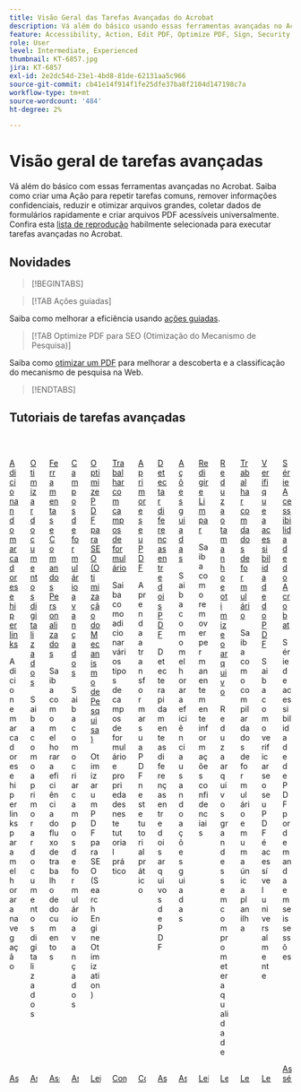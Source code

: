 ```yaml
---
title: Visão Geral das Tarefas Avançadas do Acrobat
description: Vá além do básico usando essas ferramentas avançadas no Acrobat
feature: Accessibility, Action, Edit PDF, Optimize PDF, Sign, Security
role: User
level: Intermediate, Experienced
thumbnail: KT-6857.jpg
jira: KT-6857
exl-id: 2e2dc54d-23e1-4bd8-81de-62131aa5c966
source-git-commit: cb41e14f914f1fe25dfe37ba8f2104d147198c7a
workflow-type: tm+mt
source-wordcount: '484'
ht-degree: 2%

---
```


# Visão geral de tarefas avançadas

Vá além do básico com essas ferramentas avançadas no Acrobat. Saiba como criar uma Ação para repetir tarefas comuns, remover informações confidenciais, reduzir e otimizar arquivos grandes, coletar dados de formulários rapidamente e criar arquivos PDF acessíveis universalmente. Confira esta [lista de reprodução](https://experienceleague.adobe.com/en/playlists/acrobat-peform-advanced-tasks) habilmente selecionada para executar tarefas avançadas no Acrobat.

## Novidades

>[!BEGINTABS]

>[!TAB Ações guiadas]

Saiba como melhorar a eficiência usando [ações guiadas](action.md).

>[!TAB Optimize PDF para SEO (Otimização do Mecanismo de Pesquisa)]

Saiba como [otimizar um PDF](optimizeseo.md) para melhorar a descoberta e a classificação do mecanismo de pesquisa na Web.

>[!ENDTABS]

## Tutoriais de tarefas avançadas

<!-- START CARDS HTML - DO NOT MODIFY BY HAND -->
<div class="columns">
    <div class="column is-half-tablet is-half-desktop is-one-third-widescreen" aria-label="Adding bookmarks and hyperlinks">
        <div class="card" style="height: 100%; display: flex; flex-direction: column; height: 100%;">
            <div class="card-image">
                <figure class="image x-is-16by9">
                    <a href="https://experienceleague.adobe.com/en/docs/document-cloud-learn/acrobat-learning/advanced-tasks/bookmarks" title="Adição de marcadores e hiperlinks" target="_self" rel="referrer">
                        <img class="is-bordered-r-small" src="https://experienceleague.adobe.com/en/docs/document-cloud-learn/acrobat-learning/advanced-tasks/media_1928ec63dca97739c8ecf40eefc7e0deee02ea7ae.png?width=400&format=webply&optimize=medium" alt="Adição de marcadores e hiperlinks"
                             style="width: 100%; aspect-ratio: 16 / 9; object-fit: cover; overflow: hidden; display: block; margin: auto;">
                    </a>
                </figure>
            </div>
            <div class="card-content is-padded-small" style="display: flex; flex-direction: column; flex-grow: 1; justify-content: space-between;">
                <div class="top-card-content">
                    <p class="headline is-size-6 has-text-weight-bold">
                        <a href="https://experienceleague.adobe.com/en/docs/document-cloud-learn/acrobat-learning/advanced-tasks/bookmarks" target="_self" rel="referrer" title="Adição de marcadores e hiperlinks">Adicionando marcadores e hiperlinks</a>
                    </p>
                    <p class="is-size-6">Adicione marcadores e hiperlinks para melhorar a navegação</p>
                </div>
                <a href="https://experienceleague.adobe.com/en/docs/document-cloud-learn/acrobat-learning/advanced-tasks/bookmarks" target="_self" rel="referrer" class="spectrum-Button spectrum-Button--outline spectrum-Button--primary spectrum-Button--sizeM" style="align-self: flex-start; margin-top: 1rem;">
                    <span class="spectrum-Button-label has-no-wrap has-text-weight-bold">Assistir</span>
                </a>
            </div>
        </div>
    </div>
    <div class="column is-half-tablet is-half-desktop is-one-third-widescreen" aria-label="Optimize scanned documents">
        <div class="card" style="height: 100%; display: flex; flex-direction: column; height: 100%;">
            <div class="card-image">
                <figure class="image x-is-16by9">
                    <a href="https://experienceleague.adobe.com/en/docs/document-cloud-learn/acrobat-learning/advanced-tasks/optimizescan" title="Otimizar documentos digitalizados" target="_self" rel="referrer">
                        <img class="is-bordered-r-small" src="https://experienceleague.adobe.com/en/docs/document-cloud-learn/acrobat-learning/advanced-tasks/media_1245100f385dbc2312f856ae1c9cc0e634142a564.png?width=400&format=webply&optimize=medium" alt="Otimizar documentos digitalizados"
                             style="width: 100%; aspect-ratio: 16 / 9; object-fit: cover; overflow: hidden; display: block; margin: auto;">
                    </a>
                </figure>
            </div>
            <div class="card-content is-padded-small" style="display: flex; flex-direction: column; flex-grow: 1; justify-content: space-between;">
                <div class="top-card-content">
                    <p class="headline is-size-6 has-text-weight-bold">
                        <a href="https://experienceleague.adobe.com/en/docs/document-cloud-learn/acrobat-learning/advanced-tasks/optimizescan" target="_self" rel="referrer" title="Otimizar documentos digitalizados">Otimizar documentos digitalizados</a>
                    </p>
                    <p class="is-size-6">Saiba como aprimorar documentos digitalizados</p>
                </div>
                <a href="https://experienceleague.adobe.com/en/docs/document-cloud-learn/acrobat-learning/advanced-tasks/optimizescan" target="_self" rel="referrer" class="spectrum-Button spectrum-Button--outline spectrum-Button--primary spectrum-Button--sizeM" style="align-self: flex-start; margin-top: 1rem;">
                    <span class="spectrum-Button-label has-no-wrap has-text-weight-bold">Assistir</span>
                </a>
            </div>
        </div>
    </div>
    <div class="column is-half-tablet is-half-desktop is-one-third-widescreen" aria-label="Custom Commands and Tools">
        <div class="card" style="height: 100%; display: flex; flex-direction: column; height: 100%;">
            <div class="card-image">
                <figure class="image x-is-16by9">
                    <a href="https://experienceleague.adobe.com/en/docs/document-cloud-learn/acrobat-learning/advanced-tasks/custom" title="Comandos e ferramentas personalizados" target="_self" rel="referrer">
                        <img class="is-bordered-r-small" src="https://experienceleague.adobe.com/en/docs/document-cloud-learn/acrobat-learning/advanced-tasks/media_1b02719f4c711973890d4dbf3c3c570d9516a5ea5.png?width=400&format=webply&optimize=medium" alt="Comandos e ferramentas personalizados"
                             style="width: 100%; aspect-ratio: 16 / 9; object-fit: cover; overflow: hidden; display: block; margin: auto;">
                    </a>
                </figure>
            </div>
            <div class="card-content is-padded-small" style="display: flex; flex-direction: column; flex-grow: 1; justify-content: space-between;">
                <div class="top-card-content">
                    <p class="headline is-size-6 has-text-weight-bold">
                        <a href="https://experienceleague.adobe.com/en/docs/document-cloud-learn/acrobat-learning/advanced-tasks/custom" target="_self" rel="referrer" title="Comandos e ferramentas personalizados">Ferramentas e Comandos Personalizados</a>
                    </p>
                    <p class="is-size-6">Saiba como melhorar a eficiência do fluxo de trabalho de documentos</p>
                </div>
                <a href="https://experienceleague.adobe.com/en/docs/document-cloud-learn/acrobat-learning/advanced-tasks/custom" target="_self" rel="referrer" class="spectrum-Button spectrum-Button--outline spectrum-Button--primary spectrum-Button--sizeM" style="align-self: flex-start; margin-top: 1rem;">
                    <span class="spectrum-Button-label has-no-wrap has-text-weight-bold">Assistir</span>
                </a>
            </div>
        </div>
    </div>
    <div class="column is-half-tablet is-half-desktop is-one-third-widescreen" aria-label="Advanced form fields">
        <div class="card" style="height: 100%; display: flex; flex-direction: column; height: 100%;">
            <div class="card-image">
                <figure class="image x-is-16by9">
                    <a href="https://experienceleague.adobe.com/en/docs/document-cloud-learn/acrobat-learning/advanced-tasks/advancedforms" title="Campos de formulário avançados" target="_self" rel="referrer">
                        <img class="is-bordered-r-small" src="https://experienceleague.adobe.com/en/docs/document-cloud-learn/acrobat-learning/advanced-tasks/media_1b7b362d858e1c0e49ad30ac8e9e9ae597fadb814.png?width=400&format=webply&optimize=medium" alt="Campos de formulário avançados"
                             style="width: 100%; aspect-ratio: 16 / 9; object-fit: cover; overflow: hidden; display: block; margin: auto;">
                    </a>
                </figure>
            </div>
            <div class="card-content is-padded-small" style="display: flex; flex-direction: column; flex-grow: 1; justify-content: space-between;">
                <div class="top-card-content">
                    <p class="headline is-size-6 has-text-weight-bold">
                        <a href="https://experienceleague.adobe.com/en/docs/document-cloud-learn/acrobat-learning/advanced-tasks/advancedforms" target="_self" rel="referrer" title="Campos de formulário avançados">Campos de formulário avançados</a>
                    </p>
                    <p class="is-size-6">Saiba como criar campos de formulário avançados</p>
                </div>
                <a href="https://experienceleague.adobe.com/en/docs/document-cloud-learn/acrobat-learning/advanced-tasks/advancedforms" target="_self" rel="referrer" class="spectrum-Button spectrum-Button--outline spectrum-Button--primary spectrum-Button--sizeM" style="align-self: flex-start; margin-top: 1rem;">
                    <span class="spectrum-Button-label has-no-wrap has-text-weight-bold">Assistir</span>
                </a>
            </div>
        </div>
    </div>
    <div class="column is-half-tablet is-half-desktop is-one-third-widescreen" aria-label="Optimize PDFs for SEO (Search Engine Optimization)">
        <div class="card" style="height: 100%; display: flex; flex-direction: column; height: 100%;">
            <div class="card-image">
                <figure class="image x-is-16by9">
                    <a href="https://experienceleague.adobe.com/en/docs/document-cloud-learn/acrobat-learning/advanced-tasks/optimizeseo" title="Optimize PDF para SEO (Search Engine Otimization)" target="_self" rel="referrer">
                        <img class="is-bordered-r-small" src="https://experienceleague.adobe.com/en/docs/document-cloud-learn/acrobat-learning/advanced-tasks/media_1e2e2daf28ca93e57955df2a9a10a3694829529b1.png?width=400&format=webply&optimize=medium" alt="Optimize PDF para SEO (Search Engine Otimization)"
                             style="width: 100%; aspect-ratio: 16 / 9; object-fit: cover; overflow: hidden; display: block; margin: auto;">
                    </a>
                </figure>
            </div>
            <div class="card-content is-padded-small" style="display: flex; flex-direction: column; flex-grow: 1; justify-content: space-between;">
                <div class="top-card-content">
                    <p class="headline is-size-6 has-text-weight-bold">
                        <a href="https://experienceleague.adobe.com/en/docs/document-cloud-learn/acrobat-learning/advanced-tasks/optimizeseo" target="_self" rel="referrer" title="Optimize PDF para SEO (Search Engine Otimization)">Optimize PDF para SEO (Otimização do Mecanismo de Pesquisa)</a>
                    </p>
                    <p class="is-size-6">Otimizar um PDF para SEO (Search Engine Otimization)</p>
                </div>
                <a href="https://experienceleague.adobe.com/en/docs/document-cloud-learn/acrobat-learning/advanced-tasks/optimizeseo" target="_self" rel="referrer" class="spectrum-Button spectrum-Button--outline spectrum-Button--primary spectrum-Button--sizeM" style="align-self: flex-start; margin-top: 1rem;">
                    <span class="spectrum-Button-label has-no-wrap has-text-weight-bold">Leitura</span>
                </a>
            </div>
        </div>
    </div>
    <div class="column is-half-tablet is-half-desktop is-one-third-widescreen" aria-label="Work with form fields">
        <div class="card" style="height: 100%; display: flex; flex-direction: column; height: 100%;">
            <div class="card-image">
                <figure class="image x-is-16by9">
                    <a href="https://experienceleague.adobe.com/en/docs/document-cloud-learn/acrobat-learning/advanced-tasks/workforms" title="Trabalhar com campos de formulário" target="_self" rel="referrer">
                        <img class="is-bordered-r-small" src="https://experienceleague.adobe.com/en/docs/document-cloud-learn/acrobat-learning/advanced-tasks/media_10ea5d7b55e05f5705621c6f8f904019a395a15f2.png?width=400&format=webply&optimize=medium" alt="Trabalhar com campos de formulário"
                             style="width: 100%; aspect-ratio: 16 / 9; object-fit: cover; overflow: hidden; display: block; margin: auto;">
                    </a>
                </figure>
            </div>
            <div class="card-content is-padded-small" style="display: flex; flex-direction: column; flex-grow: 1; justify-content: space-between;">
                <div class="top-card-content">
                    <p class="headline is-size-6 has-text-weight-bold">
                        <a href="https://experienceleague.adobe.com/en/docs/document-cloud-learn/acrobat-learning/advanced-tasks/workforms" target="_self" rel="referrer" title="Trabalhar com campos de formulário">Trabalhar com campos de formulário</a>
                    </p>
                    <p class="is-size-6">Saiba como adicionar vários tipos de campos de formulário e propriedades neste tutorial prático</p>
                </div>
                <a href="https://experienceleague.adobe.com/en/docs/document-cloud-learn/acrobat-learning/advanced-tasks/workforms" target="_self" rel="referrer" class="spectrum-Button spectrum-Button--outline spectrum-Button--primary spectrum-Button--sizeM" style="align-self: flex-start; margin-top: 1rem;">
                    <span class="spectrum-Button-label has-no-wrap has-text-weight-bold">Começar</span>
                </a>
            </div>
        </div>
    </div>
    <div class="column is-half-tablet is-half-desktop is-one-third-widescreen" aria-label="Enhance your PDF">
        <div class="card" style="height: 100%; display: flex; flex-direction: column; height: 100%;">
            <div class="card-image">
                <figure class="image x-is-16by9">
                    <a href="https://experienceleague.adobe.com/en/docs/document-cloud-learn/acrobat-learning/advanced-tasks/enhance" title="Aprimore seu PDF" target="_self" rel="referrer">
                        <img class="is-bordered-r-small" src="https://experienceleague.adobe.com/en/docs/document-cloud-learn/acrobat-learning/advanced-tasks/media_10d82b44057d27bab73c31ffeff18dc125bce92ef.png?width=400&format=webply&optimize=medium" alt="Aprimore seu PDF"
                             style="width: 100%; aspect-ratio: 16 / 9; object-fit: cover; overflow: hidden; display: block; margin: auto;">
                    </a>
                </figure>
            </div>
            <div class="card-content is-padded-small" style="display: flex; flex-direction: column; flex-grow: 1; justify-content: space-between;">
                <div class="top-card-content">
                    <p class="headline is-size-6 has-text-weight-bold">
                        <a href="https://experienceleague.adobe.com/en/docs/document-cloud-learn/acrobat-learning/advanced-tasks/enhance" target="_self" rel="referrer" title="Aprimore seu PDF">Aprimore seu PDF</a>
                    </p>
                    <p class="is-size-6">Aprenda a transformar sua PDF neste tutorial prático</p>
                </div>
                <a href="https://experienceleague.adobe.com/en/docs/document-cloud-learn/acrobat-learning/advanced-tasks/enhance" target="_self" rel="referrer" class="spectrum-Button spectrum-Button--outline spectrum-Button--primary spectrum-Button--sizeM" style="align-self: flex-start; margin-top: 1rem;">
                    <span class="spectrum-Button-label has-no-wrap has-text-weight-bold">Começar</span>
                </a>
            </div>
        </div>
    </div>
    <div class="column is-half-tablet is-half-desktop is-one-third-widescreen" aria-label="Detect differences between two PDFs">
        <div class="card" style="height: 100%; display: flex; flex-direction: column; height: 100%;">
            <div class="card-image">
                <figure class="image x-is-16by9">
                    <a href="https://experienceleague.adobe.com/en/docs/document-cloud-learn/acrobat-learning/advanced-tasks/compare" title="Detectar diferenças entre dois PDF" target="_self" rel="referrer">
                        <img class="is-bordered-r-small" src="https://experienceleague.adobe.com/en/docs/document-cloud-learn/acrobat-learning/advanced-tasks/media_1ec5b0b1409d4cb597a9e7667e2a1d101ee664cdb.png?width=400&format=webply&optimize=medium" alt="Detectar diferenças entre dois PDF"
                             style="width: 100%; aspect-ratio: 16 / 9; object-fit: cover; overflow: hidden; display: block; margin: auto;">
                    </a>
                </figure>
            </div>
            <div class="card-content is-padded-small" style="display: flex; flex-direction: column; flex-grow: 1; justify-content: space-between;">
                <div class="top-card-content">
                    <p class="headline is-size-6 has-text-weight-bold">
                        <a href="https://experienceleague.adobe.com/en/docs/document-cloud-learn/acrobat-learning/advanced-tasks/compare" target="_self" rel="referrer" title="Detectar diferenças entre dois PDF">Detectar diferenças entre dois PDF</a>
                    </p>
                    <p class="is-size-6">Detecte rapidamente as diferenças entre dois arquivos de PDF</p>
                </div>
                <a href="https://experienceleague.adobe.com/en/docs/document-cloud-learn/acrobat-learning/advanced-tasks/compare" target="_self" rel="referrer" class="spectrum-Button spectrum-Button--outline spectrum-Button--primary spectrum-Button--sizeM" style="align-self: flex-start; margin-top: 1rem;">
                    <span class="spectrum-Button-label has-no-wrap has-text-weight-bold">Assistir</span>
                </a>
            </div>
        </div>
    </div>
    <div class="column is-half-tablet is-half-desktop is-one-third-widescreen" aria-label="Guided actions">
        <div class="card" style="height: 100%; display: flex; flex-direction: column; height: 100%;">
            <div class="card-image">
                <figure class="image x-is-16by9">
                    <a href="https://experienceleague.adobe.com/en/docs/document-cloud-learn/acrobat-learning/advanced-tasks/action" title="Ações guiadas" target="_self" rel="referrer">
                        <img class="is-bordered-r-small" src="https://experienceleague.adobe.com/en/docs/document-cloud-learn/acrobat-learning/advanced-tasks/media_1e58586ea8525eaea6c7ae1b57bc2e8a325b58990.png?width=400&format=webply&optimize=medium" alt="Ações guiadas"
                             style="width: 100%; aspect-ratio: 16 / 9; object-fit: cover; overflow: hidden; display: block; margin: auto;">
                    </a>
                </figure>
            </div>
            <div class="card-content is-padded-small" style="display: flex; flex-direction: column; flex-grow: 1; justify-content: space-between;">
                <div class="top-card-content">
                    <p class="headline is-size-6 has-text-weight-bold">
                        <a href="https://experienceleague.adobe.com/en/docs/document-cloud-learn/acrobat-learning/advanced-tasks/action" target="_self" rel="referrer" title="Ações guiadas">Ações guiadas</a>
                    </p>
                    <p class="is-size-6">Saiba como melhorar a eficiência usando ações guiadas</p>
                </div>
                <a href="https://experienceleague.adobe.com/en/docs/document-cloud-learn/acrobat-learning/advanced-tasks/action" target="_self" rel="referrer" class="spectrum-Button spectrum-Button--outline spectrum-Button--primary spectrum-Button--sizeM" style="align-self: flex-start; margin-top: 1rem;">
                    <span class="spectrum-Button-label has-no-wrap has-text-weight-bold">Assistir</span>
                </a>
            </div>
        </div>
    </div>
    <div class="column is-half-tablet is-half-desktop is-one-third-widescreen" aria-label="Redact & Sanitize">
        <div class="card" style="height: 100%; display: flex; flex-direction: column; height: 100%;">
            <div class="card-image">
                <figure class="image x-is-16by9">
                    <a href="https://experienceleague.adobe.com/en/docs/document-cloud-learn/acrobat-learning/advanced-tasks/redact" title="Redigir e limpar" target="_self" rel="referrer">
                        <img class="is-bordered-r-small" src="https://experienceleague.adobe.com/en/docs/document-cloud-learn/acrobat-learning/advanced-tasks/media_1ff812f51dc5f60862fb9630e5f4fb1e82144442c.png?width=400&format=webply&optimize=medium" alt="Redigir e limpar"
                             style="width: 100%; aspect-ratio: 16 / 9; object-fit: cover; overflow: hidden; display: block; margin: auto;">
                    </a>
                </figure>
            </div>
            <div class="card-content is-padded-small" style="display: flex; flex-direction: column; flex-grow: 1; justify-content: space-between;">
                <div class="top-card-content">
                    <p class="headline is-size-6 has-text-weight-bold">
                        <a href="https://experienceleague.adobe.com/en/docs/document-cloud-learn/acrobat-learning/advanced-tasks/redact" target="_self" rel="referrer" title="Redigir e limpar">Redigir e Limpar</a>
                    </p>
                    <p class="is-size-6">Saiba como remover permanentemente informações confidenciais</p>
                </div>
                <a href="https://experienceleague.adobe.com/en/docs/document-cloud-learn/acrobat-learning/advanced-tasks/redact" target="_self" rel="referrer" class="spectrum-Button spectrum-Button--outline spectrum-Button--primary spectrum-Button--sizeM" style="align-self: flex-start; margin-top: 1rem;">
                    <span class="spectrum-Button-label has-no-wrap has-text-weight-bold">Leitura</span>
                </a>
            </div>
        </div>
    </div>
    <div class="column is-half-tablet is-half-desktop is-one-third-widescreen" aria-label="Reduce file size & optimize">
        <div class="card" style="height: 100%; display: flex; flex-direction: column; height: 100%;">
            <div class="card-image">
                <figure class="image x-is-16by9">
                    <a href="https://experienceleague.adobe.com/en/docs/document-cloud-learn/acrobat-learning/advanced-tasks/reduce" title="Reduza o tamanho do arquivo e otimize" target="_self" rel="referrer">
                        <img class="is-bordered-r-small" src="https://experienceleague.adobe.com/en/docs/document-cloud-learn/acrobat-learning/advanced-tasks/media_169fb64a79f77cca99a86e42cf02d87861e2203cc.png?width=400&format=webply&optimize=medium" alt="Reduza o tamanho do arquivo e otimize"
                             style="width: 100%; aspect-ratio: 16 / 9; object-fit: cover; overflow: hidden; display: block; margin: auto;">
                    </a>
                </figure>
            </div>
            <div class="card-content is-padded-small" style="display: flex; flex-direction: column; flex-grow: 1; justify-content: space-between;">
                <div class="top-card-content">
                    <p class="headline is-size-6 has-text-weight-bold">
                        <a href="https://experienceleague.adobe.com/en/docs/document-cloud-learn/acrobat-learning/advanced-tasks/reduce" target="_self" rel="referrer" title="Reduza o tamanho do arquivo e otimize">Reduza o tamanho e otimize o arquivo</a>
                    </p>
                    <p class="is-size-6">Reduza arquivos grandes sem comprometer a qualidade</p>
                </div>
                <a href="https://experienceleague.adobe.com/en/docs/document-cloud-learn/acrobat-learning/advanced-tasks/reduce" target="_self" rel="referrer" class="spectrum-Button spectrum-Button--outline spectrum-Button--primary spectrum-Button--sizeM" style="align-self: flex-start; margin-top: 1rem;">
                    <span class="spectrum-Button-label has-no-wrap has-text-weight-bold">Leitura</span>
                </a>
            </div>
        </div>
    </div>
    <div class="column is-half-tablet is-half-desktop is-one-third-widescreen" aria-label="Work with form data">
        <div class="card" style="height: 100%; display: flex; flex-direction: column; height: 100%;">
            <div class="card-image">
                <figure class="image x-is-16by9">
                    <a href="https://experienceleague.adobe.com/en/docs/document-cloud-learn/acrobat-learning/advanced-tasks/formdata" title="Trabalhar com dados de formulário" target="_self" rel="referrer">
                        <img class="is-bordered-r-small" src="https://experienceleague.adobe.com/en/docs/document-cloud-learn/acrobat-learning/advanced-tasks/media_17ef7a48cda1c31924ec94ce94acea80f1b2ea43a.png?width=400&format=webply&optimize=medium" alt="Trabalhar com dados de formulário"
                             style="width: 100%; aspect-ratio: 16 / 9; object-fit: cover; overflow: hidden; display: block; margin: auto;">
                    </a>
                </figure>
            </div>
            <div class="card-content is-padded-small" style="display: flex; flex-direction: column; flex-grow: 1; justify-content: space-between;">
                <div class="top-card-content">
                    <p class="headline is-size-6 has-text-weight-bold">
                        <a href="https://experienceleague.adobe.com/en/docs/document-cloud-learn/acrobat-learning/advanced-tasks/formdata" target="_self" rel="referrer" title="Trabalhar com dados de formulário">Trabalhar com dados de formulário</a>
                    </p>
                    <p class="is-size-6">Saiba como compilar dados de formulário em uma única planilha</p>
                </div>
                <a href="https://experienceleague.adobe.com/en/docs/document-cloud-learn/acrobat-learning/advanced-tasks/formdata" target="_self" rel="referrer" class="spectrum-Button spectrum-Button--outline spectrum-Button--primary spectrum-Button--sizeM" style="align-self: flex-start; margin-top: 1rem;">
                    <span class="spectrum-Button-label has-no-wrap has-text-weight-bold">Leitura</span>
                </a>
            </div>
        </div>
    </div>
    <div class="column is-half-tablet is-half-desktop is-one-third-widescreen" aria-label="Check PDF accessibility">
        <div class="card" style="height: 100%; display: flex; flex-direction: column; height: 100%;">
            <div class="card-image">
                <figure class="image x-is-16by9">
                    <a href="https://experienceleague.adobe.com/en/docs/document-cloud-learn/acrobat-learning/advanced-tasks/accessibility" title="Verificar acessibilidade do PDF" target="_self" rel="referrer">
                        <img class="is-bordered-r-small" src="https://experienceleague.adobe.com/en/docs/document-cloud-learn/acrobat-learning/advanced-tasks/media_17002463136c175d858d4aabc64c2261ca2f975d9.png?width=400&format=webply&optimize=medium" alt="Verificar acessibilidade do PDF"
                             style="width: 100%; aspect-ratio: 16 / 9; object-fit: cover; overflow: hidden; display: block; margin: auto;">
                    </a>
                </figure>
            </div>
            <div class="card-content is-padded-small" style="display: flex; flex-direction: column; flex-grow: 1; justify-content: space-between;">
                <div class="top-card-content">
                    <p class="headline is-size-6 has-text-weight-bold">
                        <a href="https://experienceleague.adobe.com/en/docs/document-cloud-learn/acrobat-learning/advanced-tasks/accessibility" target="_self" rel="referrer" title="Verificar acessibilidade do PDF">Verifique a acessibilidade do PDF</a>
                    </p>
                    <p class="is-size-6">Saiba como verificar se o seu PDF é acessível universalmente</p>
                </div>
                <a href="https://experienceleague.adobe.com/en/docs/document-cloud-learn/acrobat-learning/advanced-tasks/accessibility" target="_self" rel="referrer" class="spectrum-Button spectrum-Button--outline spectrum-Button--primary spectrum-Button--sizeM" style="align-self: flex-start; margin-top: 1rem;">
                    <span class="spectrum-Button-label has-no-wrap has-text-weight-bold">Leitura</span>
                </a>
            </div>
        </div>
    </div>
    <div class="column is-half-tablet is-half-desktop is-one-third-widescreen" aria-label="Acrobat Accessibility series">
        <div class="card" style="height: 100%; display: flex; flex-direction: column; height: 100%;">
            <div class="card-image">
                <figure class="image x-is-16by9">
                    <a href="https://experienceleague.adobe.com/en/docs/document-cloud-learn/acrobat-learning/advanced-tasks/accessibility-series/accessibility-series" title="Série Acessibilidade do Acrobat" target="_self" rel="referrer">
                        <img class="is-bordered-r-small" src="https://experienceleague.adobe.com/en/docs/document-cloud-learn/acrobat-learning/advanced-tasks/media_14a125304463a4ba2686a3d38b44552d67d53d6e6.png?width=400&format=webply&optimize=medium" alt="Série Acessibilidade do Acrobat"
                             style="width: 100%; aspect-ratio: 16 / 9; object-fit: cover; overflow: hidden; display: block; margin: auto;">
                    </a>
                </figure>
            </div>
            <div class="card-content is-padded-small" style="display: flex; flex-direction: column; flex-grow: 1; justify-content: space-between;">
                <div class="top-card-content">
                    <p class="headline is-size-6 has-text-weight-bold">
                        <a href="https://experienceleague.adobe.com/en/docs/document-cloud-learn/acrobat-learning/advanced-tasks/accessibility-series/accessibility-series" target="_self" rel="referrer" title="Série Acessibilidade do Acrobat">Série Acessibilidade do Acrobat</a>
                    </p>
                    <p class="is-size-6">Série de acessibilidade de PDF por demanda em seis sessões</p>
                </div>
                <a href="https://experienceleague.adobe.com/en/docs/document-cloud-learn/acrobat-learning/advanced-tasks/accessibility-series/accessibility-series" target="_self" rel="referrer" class="spectrum-Button spectrum-Button--outline spectrum-Button--primary spectrum-Button--sizeM" style="align-self: flex-start; margin-top: 1rem;">
                    <span class="spectrum-Button-label has-no-wrap has-text-weight-bold">Assistir série</span>
                </a>
            </div>
        </div>
    </div>
</div>
<!-- END CARDS HTML - DO NOT MODIFY BY HAND -->
